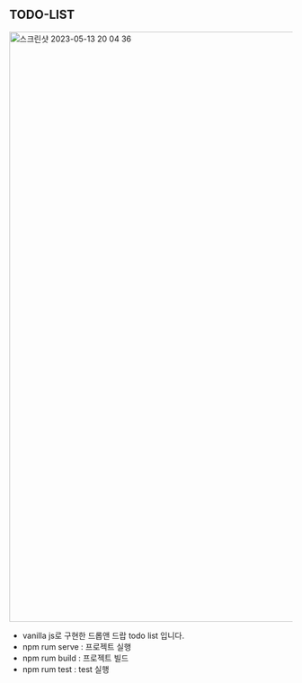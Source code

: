 ## TODO-LIST 
<img width="1049" alt="스크린샷 2023-05-13 20 04 36" src="https://github.com/saetbyeolseo/todo-list/assets/133363561/89e9ddec-bd5b-4a35-8ac2-3cbf041680ee">

- vanilla js로 구현한 드롭앤 드랍 todo list 입니다.
- npm rum serve : 프로젝트 실행
- npm rum build : 프로젝트 빌드
- npm rum test : test 실행
